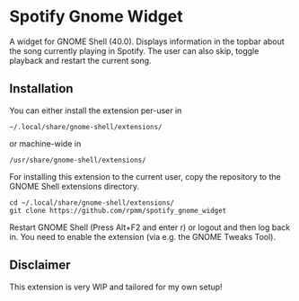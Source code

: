 # Spotify Gnome Widget

A widget for GNOME Shell (40.0). Displays information in the topbar about the song currently playing in Spotify. The user can also skip, toggle playback and restart the current song.

## Installation

You can either install the extension per-user in

    ~/.local/share/gnome-shell/extensions/

or machine-wide in
  
    /usr/share/gnome-shell/extensions/
  
For installing this extension to the current user, copy the repository to the GNOME Shell extensions directory.

    cd ~/.local/share/gnome-shell/extensions/
    git clone https://github.com/rpmm/spotify_gnome_widget
  
Restart GNOME Shell (Press Alt+F2 and enter r) or logout and then log back in. You need to enable the extension (via e.g. the GNOME Tweaks Tool).

## Disclaimer

This extension is very WIP and tailored for my own setup!
